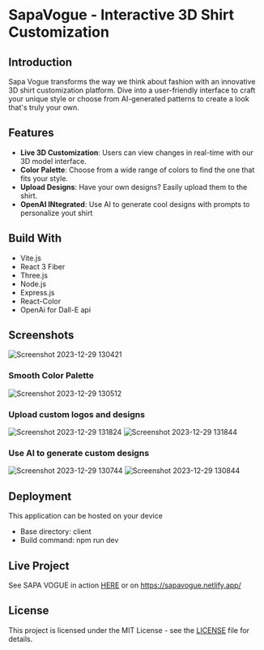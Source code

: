 # SapaVogue - Interactive 3D Shirt Customization

## Introduction
Sapa Vogue transforms the way we think about fashion with an innovative 3D shirt customization platform. Dive into a user-friendly interface to craft your unique style or choose from AI-generated patterns to create a look that's truly your own.
## Features
- **Live 3D Customization**: Users can view changes in real-time with our 3D model interface.
- **Color Palette**: Choose from a wide range of colors to find the one that fits your style.
- **Upload Designs**: Have your own designs? Easily upload them to the shirt.
- **OpenAI INtegrated**: Use AI to generate cool designs with prompts to personalize yout shirt

## Build With
- Vite.js
- React 3 Fiber
- Three.js
- Node.js
- Express.js
- React-Color
- OpenAi for Dall-E api

## Screenshots 
![Screenshot 2023-12-29 130421](https://github.com/shubhankarsapa/SapaVogue/assets/68692398/8befbf98-e80f-4f8c-98b8-747d26ae1837)
### Smooth Color Palette
![Screenshot 2023-12-29 130512](https://github.com/shubhankarsapa/SapaVogue/assets/68692398/fc25804d-f420-4afa-82b5-b1f36ff3050e)
### Upload custom logos and designs 
![Screenshot 2023-12-29 131824](https://github.com/shubhankarsapa/SapaVogue/assets/68692398/cc77cabe-a66c-460e-b9e7-f3207071e455)
![Screenshot 2023-12-29 131844](https://github.com/shubhankarsapa/SapaVogue/assets/68692398/04cb1ed9-61fe-4d0b-a863-64bec0b3e584)
### Use AI to generate custom designs 
![Screenshot 2023-12-29 130744](https://github.com/shubhankarsapa/SapaVogue/assets/68692398/f9744bbf-7083-451d-8c57-3d6b619b5fed)
![Screenshot 2023-12-29 130844](https://github.com/shubhankarsapa/SapaVogue/assets/68692398/164ce337-46f7-4860-8db4-16bfbea69a03)







## Deployment 
This application can be hosted on your device 
- Base directory: client
- Build command: npm run dev

## Live Project 
See SAPA VOGUE in action [HERE](https://sapavogue.netlify.app/) or on https://sapavogue.netlify.app/

## License
This project is licensed under the MIT License - see the [LICENSE](LICENSE) file for details.
